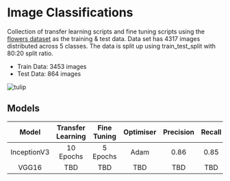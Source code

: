 # Image Classifications
 
Collection of transfer learning scripts and fine tuning scripts using the [flowers dataset](https://www.kaggle.com/datasets/alxmamaev/flowers-recognition) as the training & test data. Data set has 4317 images distributed across 5 classes. The data is split up using train_test_split with 80:20 split ratio.
* Train Data: 3453 images
* Test Data: 864 images

![tulip](https://user-images.githubusercontent.com/6497242/166263485-a145e7f2-8854-4674-8cd3-8556d210acef.jpeg)

## Models

|**Model** | **Transfer Learning** | **Fine Tuning** | **Optimiser** |**Precision** | **Recall** |**F1 Score** |**Inference Time (s)** |
|:---: | :---: | :---:| :---:| :---:| :---:|:---:|:---:|
|InceptionV3 | 10 Epochs | 5 Epochs| Adam | 0.86| 0.85| 0.85|0.62 |
|VGG16 |TBD |TBD |TBD | TBD|TBD|TBD|TBD|TBD|


